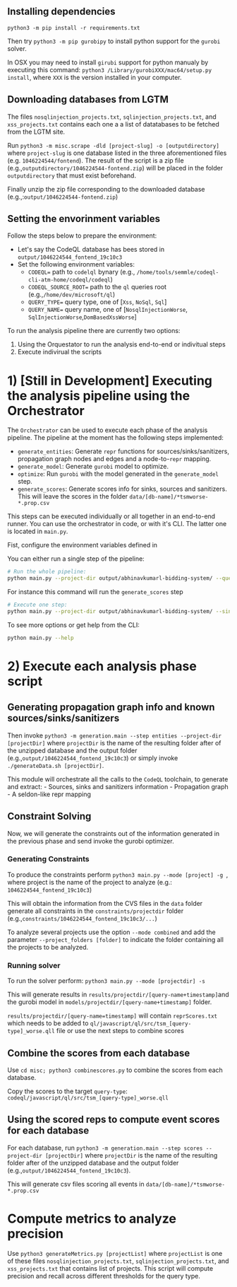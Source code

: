 ## Installing dependencies

`python3 -m pip install -r requirements.txt`

Then try `python3 -m pip gurobipy` to install python support for the `gurobi` solver.  

In OSX you may need to install `girubi` support for python manualy by executing this command: `python3 /Library/gurobiXXX/mac64/setup.py install`, where `XXX` is the version installed in your computer.


## Downloading databases from LGTM

The files `nosqlinjection_projects.txt`, `sqlinjection_projects.txt`, and `xss_projects.txt` contains each one a 
a list of datatabases to be fetched from the LGTM site.  

Run `python3 -m misc.scrape -dld [project-slug] -o [outputdirectory]` where 
`project-slug` is one database listed in the three aforementioned files (e.g. `1046224544/fontend`). The result of the script is a zip file (e.g.,`outputdirectory/1046224544-fontend.zip`) will be placed in the folder `outputdirectory` that must exist beforehand. 

Finally unzip the zip file corresponding to the downloaded database (e.g.,:`output/1046224544-fontend.zip`)

## Setting the envorinment variables
Follow the steps below to prepare the environment:

- Let's say the CodeQL database has bees stored in `output/1046224544_fontend_19c10c3`
- Set the following environment variables: 
    - `CODEQL=` path to `codelql` bynary (e.g., `/home/tools/semmle/codeql-cli-atm-home/codeql/codeql`)
    - `CODEQL_SOURCE_ROOT=`  path to the `ql` queries root (e.g.,`/home/dev/microsoft/ql`)
    - `QUERY_TYPE=` query type, one of  [`Xss`, `NoSql`, `Sql`]
    - `QUERY_NAME=` query name, one of  [`NosqlInjectionWorse`, `SqlInjectionWorse`,`DomBasedXssWorse`]

To run the analysis pipeline there are currently two options: 

1) Using the Orquestator to run the analysis end-to-end or indivitual steps
2) Execute indivirual the scripts

# 1) \[Still in Development\] Executing the analysis pipeline using the Orchestrator 
The `Orchestrator` can be used to execute each phase of the analysis pipeline. 
The pipeline at the moment has the following steps implemented:

- `generate_entities`: Generate `repr` functions for sources/sinks/sanitizers, propagation graph nodes and edges and a node-to-`repr`
 mapping.
- `generate_model`: Generate `gurobi` model to optimize.
- `optimize`: Run `gurobi` with the model generated in the `generate_model` step.
- `generate_scores`: Generate scores info for sinks, sources and sanitizers. This will leave the scores in the folder `data/[db-name]/*tsmworse-*.prop.csv`


This steps can be executed individually or all together in an end-to-end runner.   You can use the orchestrator in code, or with it's CLI. The latter one is located in `main.py`.

Fist, configure the environment variables defined in

You can either run a single step of the pipeline:

```bash
# Run the whole pipeline:
python main.py --project-dir output/abhinavkumarl-bidding-system/ --query-type Xss --query-name DomBasedXssWorse
```

For instance this command will run the `generate_scores` step

```bash
# Execute one step: 
python main.py --project-dir output/abhinavkumarl-bidding-system/ --single-step generate_scores --query-type Xss --query-name DomBasedXssWorse
```

To see more options or get help from the CLI:

```bash
python main.py --help
```

# 2) Execute each analysis phase script

## Generating propagation graph info and known sources/sinks/sanitizers

Then invoke `python3 -m generation.main --step entities --project-dir [projectDir]` where `projectDir` is the name of the resulting folder after of the unzipped database and the output folder (e.g.,`output/1046224544_fontend_19c10c3`) or simply invoke  `./generateData.sh [projectDir]`.

This module will orchestrate all the calls to the `CodeQL` toolchain, to generate and extract:
    - Sources, sinks and sanitizers information
    - Propagation graph
    - A seldon-like repr mapping

## Constraint Solving

Now, we will generate the constraints out of the information generated in the previous phase and send invoke the gurobi optimizer. 

### Generating Constraints

To produce the constraints perform  `python3 main.py --mode [project] -g `, where project is the name of the project to analyze (e.g.: `1046224544_fontend_19c10c3`)

This will obtain the information from the CVS files in the `data` folder generate all constraints in the `constraints/projectdir` folder (e.g.,`constraints/1046224544_fontend_19c10c3/...`)

To analyze several projects use the option  `--mode combined` and add the parameter `--project_folders [folder]` to indicate the folder containing all the projects to be analyzed.

### Running solver

To run the solver perform:  ``python3 main.py --mode [projectdir] -s``

This will generate results in `results/projectdir/[query-name+timestamp]`and the gurobi model in `models/projectdir/[query-name+timestamp]` folder. 

`results/projectdir/[query-name=timestamp]` will contain `reprScores.txt` which needs to be added to `ql/javascript/ql/src/tsm_[query-type]_worse.qll` file or use the next steps to combine scores

## Combine the scores from each database

Use `cd misc; python3 combinescores.py` to combine the scores from each database.

Copy the scores to the target `query-type`:   `codeql/javascript/ql/src/tsm_[query-type]_worse.qll`

## Using the scored reps to compute event scores for each database

For each database, run
`python3 -m generation.main --step scores --project-dir [projectDir]` where `projectDir` is the name of the resulting folder after of the unzipped database and the output folder (e.g.,`output/1046224544_fontend_19c10c3`).

This will generate csv files scoring all events in `data/[db-name]/*tsmworse-*.prop.csv`



# Compute metrics to analyze precision 

Use `python3 generateMetrics.py [projectList]` where `projectList` is one of these files `nosqlinjection_projects.txt`, `sqlinjection_projects.txt`, and `xss_projects.txt` that contains list of projects.  This script will compute precision and recall across different thresholds for the query type.
 
